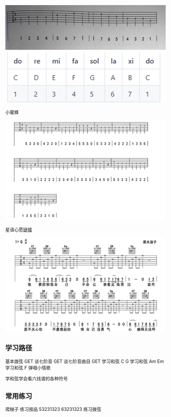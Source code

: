 ![](2020-03-21_213007.png)

小蜜蜂

![](2020-03-22_104939.png)

星语心愿[链接](http://www.emuban.com/article/aHR0cHM6Ly90aW1nc2EuYmFpZHUuY29tL3RpbWc%2FaW1hZ2UmcXVhbGl0eT04MCZzaXplPWI5OTk5XzEwMDAwJnNlYz0xNTg1MDI0NTk1NjgwJmRpPTNkYTdiODhmN2I0ZGViNjIyNjA1OWYxN2QyYWRhYjQwJmltZ3R5cGU9MCZzcmM9aHR0cCUzQSUyRiUyRmIuaGlwaG90b3MuYmFpZHUuY29tJTJGemhpZGFvJTJGcGljJTJGaXRlbSUyRmUxZmU5OTI1YmMzMTVjNjAwNTBlMzdhMThjYjFjYjEzNDg1NDc3ZTAuanBnQEDmsYLmnpzmnKjmtarlrZDnmoTmmJ%2For63lv4PmhL%2FlkInku5bosLEg5Y%2Bz5omL5oCO5LmI5by5PyDmr4%2Flj6Xor53lr7nlupRAQGl0YW7mmJ%2For63lv4PmhL%2FlkInku5bosLHorr7orqE%3D.html)

![](2020-03-24_095102.png)


## 学习路径

基本拨弦 GET
谈七阶音 GET
谈七阶音曲目 GET
学习和弦 C G
学习和弦 Am Em
学习和弦 F
弹唱小情歌

学和弦学会看六线谱的各种符号

## 常用练习

爬梯子 练习按品
53231323 63231323 练习拨弦